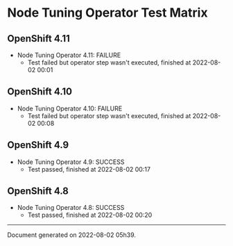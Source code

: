
Node Tuning Operator Test Matrix
================================

OpenShift 4.11
--------------



* Node Tuning Operator 4.11: FAILURE
  - Test failed but operator step wasn't executed, finished at 2022-08-02 00:01






OpenShift 4.10
--------------



* Node Tuning Operator 4.10: FAILURE
  - Test failed but operator step wasn't executed, finished at 2022-08-02 00:08






OpenShift 4.9
-------------



* Node Tuning Operator 4.9: SUCCESS
  - Test passed, finished at 2022-08-02 00:17






OpenShift 4.8
-------------



* Node Tuning Operator 4.8: SUCCESS
  - Test passed, finished at 2022-08-02 00:20






---
Document generated on 2022-08-02 05h39.
